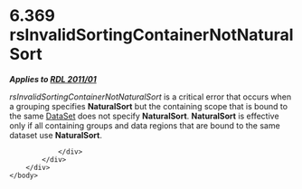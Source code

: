 <html dir="LTR" xmlns:mshelp="http://msdn.microsoft.com/mshelp" xmlns:ddue="http://ddue.schemas.microsoft.com/authoring/2003/5" xmlns:xlink="http://www.w3.org/1999/xlink" xmlns:tool="http://www.microsoft.com/tooltip">
    <head>
        <meta http-equiv="Content-Type" content="text/html; CHARSET=utf-8"></meta>
        <meta name="save" content="history"></meta>
        <title>6.369 rsInvalidSortingContainerNotNaturalSort</title>
        <xml>
            <mshelp:toctitle title="6.369 rsInvalidSortingContainerNotNaturalSort"></mshelp:toctitle>
            <mshelp:rltitle title="[MS-RDL]: rsInvalidSortingContainerNotNaturalSort"></mshelp:rltitle>
            <mshelp:keyword index="A" term="2d6700bf-98f7-4ac8-8dac-68e60c909378"></mshelp:keyword>
            <mshelp:attr name="DCSext.ContentType" value="open specification"></mshelp:attr>
            <mshelp:attr name="AssetID" value="2d6700bf-98f7-4ac8-8dac-68e60c909378"></mshelp:attr>
            <mshelp:attr name="TopicType" value="kbRef"></mshelp:attr>
            <mshelp:attr name="DCSext.Title" value="[MS-RDL]: rsInvalidSortingContainerNotNaturalSort" />
        </xml>
    </head>
    <body>
        <div id="header">
            <h1 class="heading">6.369 rsInvalidSortingContainerNotNaturalSort</h1>
        </div>
        <div id="mainSection">
            <div id="mainBody">
                <div id="allHistory" class="saveHistory"></div>
                <div id="sectionSection0" class="section" name="collapseableSection">
                    

<p><b><i>Applies to </i></b><a href="bf2bab1a-b608-4bcc-b718-1cc1baa9579c.htm"><b><i>RDL 2011/01</i></b></a></p>

<p><i>rsInvalidSortingContainerNotNaturalSort</i> is a critical
error that occurs when a grouping specifies <b>NaturalSort</b> but the
containing scope that is bound to the same <a href="a14782b0-2e2f-4305-83a3-3de3fd750b6a.htm">DataSet</a> does not specify <b>NaturalSort</b>.
<b>NaturalSort</b> is effective only if all containing groups and data regions
that are bound to the same dataset use <b>NaturalSort</b>.</p>


                </div>
            </div>
        </div>
    </body>
</html>